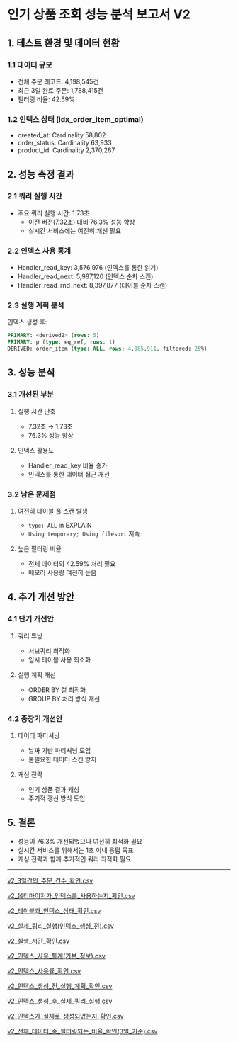 # 인기 상품 조회 성능 분석 보고서 V2

## 1. 테스트 환경 및 데이터 현황

### 1.1 데이터 규모
- 전체 주문 레코드: 4,198,545건
- 최근 3일 완료 주문: 1,788,415건
- 필터링 비율: 42.59%

### 1.2 인덱스 상태 (idx_order_item_optimal)
- created_at: Cardinality 58,802
- order_status: Cardinality 63,933
- product_id: Cardinality 2,370,267

## 2. 성능 측정 결과

### 2.1 쿼리 실행 시간
- 주요 쿼리 실행 시간: 1.73초
    - 이전 버전(7.32초) 대비 76.3% 성능 향상
    - 실시간 서비스에는 여전히 개선 필요

### 2.2 인덱스 사용 통계
- Handler_read_key: 3,576,976 (인덱스를 통한 읽기)
- Handler_read_next: 5,987,120 (인덱스 순차 스캔)
- Handler_read_rnd_next: 8,397,877 (테이블 순차 스캔)

### 2.3 실행 계획 분석
인덱스 생성 후:
```sql
PRIMARY: <derived2> (rows: 5)
PRIMARY: p (type: eq_ref, rows: 1)
DERIVED: order_item (type: ALL, rows: 4,085,911, filtered: 25%)
```

## 3. 성능 분석

### 3.1 개선된 부분
1. 실행 시간 단축
    - 7.32초 → 1.73초
    - 76.3% 성능 향상

2. 인덱스 활용도
    - Handler_read_key 비율 증가
    - 인덱스를 통한 데이터 접근 개선

### 3.2 남은 문제점
1. 여전히 테이블 풀 스캔 발생
    - `type: ALL` in EXPLAIN
    - `Using temporary; Using filesort` 지속

2. 높은 필터링 비율
    - 전체 데이터의 42.59% 처리 필요
    - 메모리 사용량 여전히 높음

## 4. 추가 개선 방안

### 4.1 단기 개선안
1. 쿼리 튜닝
    - 서브쿼리 최적화
    - 임시 테이블 사용 최소화

2. 실행 계획 개선
    - ORDER BY 절 최적화
    - GROUP BY 처리 방식 개선

### 4.2 중장기 개선안
1. 데이터 파티셔닝
    - 날짜 기반 파티셔닝 도입
    - 불필요한 데이터 스캔 방지

2. 캐싱 전략
    - 인기 상품 결과 캐싱
    - 주기적 갱신 방식 도입

## 5. 결론
- 성능이 76.3% 개선되었으나 여전히 최적화 필요
- 실시간 서비스를 위해서는 1초 이내 응답 목표
- 캐싱 전략과 함께 추가적인 쿼리 최적화 필요

---
[v2_3일간의_주문_건수_확인.csv](../../src/test/resources/performance/resport_v2/v2_3%EC%9D%BC%EA%B0%84%EC%9D%98_%EC%A3%BC%EB%AC%B8_%EA%B1%B4%EC%88%98_%ED%99%95%EC%9D%B8.csv)

[v2_옵티마이저가_인덱스를_사용하는지_확인.csv](../../src/test/resources/performance/resport_v2/v2_%E1%84%8B%E1%85%A9%E1%86%B8%E1%84%90%E1%85%B5%E1%84%86%E1%85%A1%E1%84%8B%E1%85%B5%E1%84%8C%E1%85%A5%E1%84%80%E1%85%A1_%E1%84%8B%E1%85%B5%E1%86%AB%E1%84%83%E1%85%A6%E1%86%A8%E1%84%89%E1%85%B3%E1%84%85%E1%85%B3%E1%86%AF_%E1%84%89%E1%85%A1%E1%84%8B%E1%85%AD%E1%86%BC%E1%84%92%E1%85%A1%E1%84%82%E1%85%B3%E1%86%AB%E1%84%8C%E1%85%B5_%E1%84%92%E1%85%AA%E1%86%A8%E1%84%8B%E1%85%B5%E1%86%AB.csv)

[v2_테이블과_인덱스_상태_확인.csv](../../src/test/resources/performance/resport_v2/v2_%E1%84%90%E1%85%A6%E1%84%8B%E1%85%B5%E1%84%87%E1%85%B3%E1%86%AF%E1%84%80%E1%85%AA_%E1%84%8B%E1%85%B5%E1%86%AB%E1%84%83%E1%85%A6%E1%86%A8%E1%84%89%E1%85%B3_%E1%84%89%E1%85%A1%E1%86%BC%E1%84%90%E1%85%A2_%E1%84%92%E1%85%AA%E1%86%A8%E1%84%8B%E1%85%B5%E1%86%AB.csv)

[v2_실제_쿼리_실행(인덱스_생성_전).csv](../../src/test/resources/performance/resport_v2/v2_%EC%8B%A4%EC%A0%9C_%EC%BF%BC%EB%A6%AC_%EC%8B%A4%ED%96%89%28%EC%9D%B8%EB%8D%B1%EC%8A%A4_%EC%83%9D%EC%84%B1_%EC%A0%84%29.csv)

[v2_실행_시간_확인.csv](../../src/test/resources/performance/resport_v2/v2_%EC%8B%A4%ED%96%89_%EC%8B%9C%EA%B0%84_%ED%99%95%EC%9D%B8.csv)

[v2_인덱스_사용_통계(기본_정보).csv](../../src/test/resources/performance/resport_v2/v2_%EC%9D%B8%EB%8D%B1%EC%8A%A4_%EC%82%AC%EC%9A%A9_%ED%86%B5%EA%B3%84%28%EA%B8%B0%EB%B3%B8_%EC%A0%95%EB%B3%B4%29.csv)

[v2_인덱스_사용률_확인.csv](../../src/test/resources/performance/resport_v2/v2_%EC%9D%B8%EB%8D%B1%EC%8A%A4_%EC%82%AC%EC%9A%A9%EB%A5%A0_%ED%99%95%EC%9D%B8.csv)

[v2_인덱스_생성_전_실행_계획_확인.csv](../../src/test/resources/performance/resport_v2/v2_%EC%9D%B8%EB%8D%B1%EC%8A%A4_%EC%83%9D%EC%84%B1_%EC%A0%84_%EC%8B%A4%ED%96%89_%EA%B3%84%ED%9A%8D_%ED%99%95%EC%9D%B8.csv)

[v2_인덱스_생성_후_실제_쿼리_실행.csv](../../src/test/resources/performance/resport_v2/v2_%EC%9D%B8%EB%8D%B1%EC%8A%A4_%EC%83%9D%EC%84%B1_%ED%9B%84_%EC%8B%A4%EC%A0%9C_%EC%BF%BC%EB%A6%AC_%EC%8B%A4%ED%96%89.csv)

[v2_인덱스가_실제로_생성되었는지_확인.csv](../../src/test/resources/performance/resport_v2/v2_%EC%9D%B8%EB%8D%B1%EC%8A%A4%EA%B0%80_%EC%8B%A4%EC%A0%9C%EB%A1%9C_%EC%83%9D%EC%84%B1%EB%90%98%EC%97%88%EB%8A%94%EC%A7%80_%ED%99%95%EC%9D%B8.csv)

[v2_전체_데이터_중_필터링되는_비율_확인(3일_기준).csv](../../src/test/resources/performance/resport_v2/v2_%EC%A0%84%EC%B2%B4_%EB%8D%B0%EC%9D%B4%ED%84%B0_%EC%A4%91_%ED%95%84%ED%84%B0%EB%A7%81%EB%90%98%EB%8A%94_%EB%B9%84%EC%9C%A8_%ED%99%95%EC%9D%B8%283%EC%9D%BC_%EA%B8%B0%EC%A4%80%29.csv)
